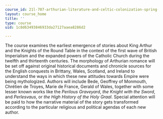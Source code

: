 ```yaml
---
course_id: 21l-707-arthurian-literature-and-celtic-colonization-spring-2005
layout: course_home
title: ''
type: course
uid: 1c8d63493846933da27127aaea8286d2

---
```

The course examines the earliest emergence of stories about King Arthur and the Knights of the Round Table in the context of the first wave of British Imperialism and the expanded powers of the Catholic Church during the twelfth and thirteenth centuries. The morphology of Arthurian romance will be set off against original historical documents and chronicle sources for the English conquests in Brittany, Wales, Scotland, and Ireland to understand the ways in which these new attitudes towards Empire were being mythologized. Authors will include Bede, Geoffrey of Monmouth, Chrétien de Troyes, Marie de France, Gerald of Wales, together with some lesser known works like the _Perilous Graveyard_, _the_ _Knight with the Sword_, and _Perlesvaus_, or _the High History of the Holy Graal_. Special attention will be paid to how the narrative material of the story gets transformed according to the particular religious and political agendas of each new author.
